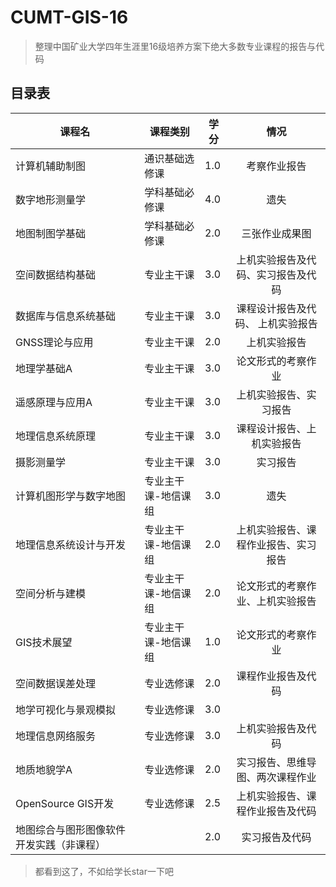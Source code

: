 # CUMT-GIS-16
> 整理中国矿业大学四年生涯里16级培养方案下绝大多数专业课程的报告与代码
## 目录表
| 课程名                 | 课程类别            | 学分 |                 情况                 |
| ---------------------- | ------------------- | ---- |:------------------------------------:|
| 计算机辅助制图         | 通识基础选修课      | 1.0  |             考察作业报告             |
| 数字地形测量学         | 学科基础必修课      | 4.0  |                 遗失                 |
| 地图制图学基础         | 学科基础必修课      | 2.0  |            三张作业成果图            |
| 空间数据结构基础       | 专业主干课          | 3.0  |  上机实验报告及代码、实习报告及代码  |
| 数据库与信息系统基础   | 专业主干课          | 3.0  |  课程设计报告及代码、 上机实验报告   |
| GNSS理论与应用         | 专业主干课          | 2.0  |             上机实验报告             |
| 地理学基础A            | 专业主干课          | 3.0  |          论文形式的考察作业          |
| 遥感原理与应用A        | 专业主干课          | 3.0  |        上机实验报告、实习报告        |
| 地理信息系统原理       | 专业主干课          | 3.0  |      课程设计报告、上机实验报告      |
| 摄影测量学             | 专业主干课          | 3.0  |               实习报告               |
| 计算机图形学与数字地图 | 专业主干课-地信课组 | 3.0  |                 遗失                 |
| 地理信息系统设计与开发 | 专业主干课-地信课组 | 2.0  | 上机实验报告、课程作业报告、实习报告 |
| 空间分析与建模         | 专业主干课-地信课组 | 2.0  |   论文形式的考察作业、上机实验报告   |
| GIS技术展望            | 专业主干课-地信课组 | 1.0  |          论文形式的考察作业          |
| 空间数据误差处理       | 专业选修课          | 2.0  |          课程作业报告及代码          |
| 地学可视化与景观模拟   | 专业选修课          | 3.0  |                                      |
| 地理信息网络服务       | 专业选修课          | 3.0  |          上机实验报告及代码          |
| 地质地貌学A            | 专业选修课          | 2.0  |   实习报告、思维导图、两次课程作业   |
| OpenSource GIS开发     | 专业选修课          | 2.5  |   上机实验报告、课程作业报告及代码   |
| 地图综合与图形图像软件开发实践（非课程）     |           | 2.0  |        实习报告及代码         |
> 都看到这了，不如给学长star一下吧
